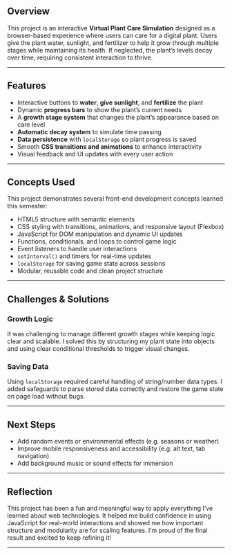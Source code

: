 
## Overview

This project is an interactive **Virtual Plant Care Simulation** designed as a browser-based experience where users can care for a digital plant. Users give the plant water, sunlight, and fertilizer to help it grow through multiple stages while maintaining its health. If neglected, the plant’s levels decay over time, requiring consistent interaction to thrive.

---

## Features

- Interactive buttons to **water**, **give sunlight**, and **fertilize** the plant
- Dynamic **progress bars** to show the plant’s current needs
- A **growth stage system** that changes the plant’s appearance based on care level
- **Automatic decay system** to simulate time passing
- **Data persistence** with `localStorage` so plant progress is saved
- Smooth **CSS transitions and animations** to enhance interactivity
- Visual feedback and UI updates with every user action

---

## Concepts Used

This project demonstrates several front-end development concepts learned this semester:

- HTML5 structure with semantic elements  
- CSS styling with transitions, animations, and responsive layout (Flexbox)  
- JavaScript for DOM manipulation and dynamic UI updates  
- Functions, conditionals, and loops to control game logic  
- Event listeners to handle user interactions  
- `setInterval()` and timers for real-time updates  
- `localStorage` for saving game state across sessions  
- Modular, reusable code and clean project structure

---

## Challenges & Solutions

### Growth Logic  
It was challenging to manage different growth stages while keeping logic clear and scalable. I solved this by structuring my plant state into objects and using clear conditional thresholds to trigger visual changes.

### Saving Data  
Using `localStorage` required careful handling of string/number data types. I added safeguards to parse stored data correctly and restore the game state on page load without bugs.

---

## Next Steps

- Add random events or environmental effects (e.g. seasons or weather)
- Improve mobile responsiveness and accessibility (e.g. alt text, tab navigation)
- Add background music or sound effects for immersion

---

## Reflection

This project has been a fun and meaningful way to apply everything I’ve learned about web technologies. It helped me build confidence in using JavaScript for real-world interactions and showed me how important structure and modularity are for scaling features. I’m proud of the final result and excited to keep refining it!

---

